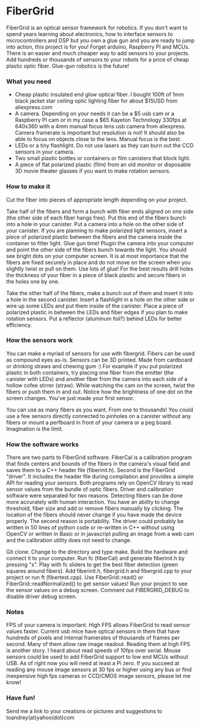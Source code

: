 # FiberGrid

FiberGrid is an optical sensor framework for robotics.  If you don't want to spend years learning about electronics, how to interface sensors to microcontrollers and DSP but you own a glue gun and you are ready to jump into action, this project is for you!  Forget arduino, Raspberry PI and MCUs.  There is an easier and much cheaper way to add sensors to your projects.  Add hundreds or thousands of sensors to your robots for a price of cheap plastic optic fiber.  Glue-gun robotics is the future!

### What you need
* Cheap plastic insulated end glow optical fiber.  I bought 100ft of 1mm black jacket star ceiling optic lighting fiber for about $15USD from aliexpress.com
* A camera.  Depending on your needs it can be a $5 usb cam or a Raspberry PI cam or in my case a $65 Kayeton Technology 330fps at 640x360 with a 4mm manual focus lens usb camera from aliexpress.  Camera framerate is important but resolution is not!  It should also be able to focus on objects close to the lens.  Manual focus is the best.
* LEDs or a tiny flashlight.  Do not use lasers as they can burn out the CCD sensors in your camera.
* Two small plastic bottles or containers or film canisters that block light.
* A piece of flat polarized plastic (film) from an old monitor or disposable 3D movie theater glasses if you want to make rotation sensors.

### How to make it
Cut the fiber into pieces of appropriate length depending on your project.

Take half of the fibers and form a bunch with fiber ends aligned on one side (the other side of each fiber hangs free).  Put this end of the fibers bunch into a hole in your canister.  Put a camera into a hole on the other side of your canister.  If you are planning to make polarized light sensors, insert a piece of polarized plastic between the fibers and the camera inside the container to filter light.  Glue gun time! Plugin the camera into your computer and point the other side of the fibers bunch towards the light.  You should see bright dots on your computer screen.  It is at most importance that the fibers are fixed securely in place and do not move on the screen when you slightly twist or pull on them.  Use lots of glue!  For the best results drill holes the thickness of your fiber in a piece of black plastic and secure fibers in the holes one by one.

Take the other half of the fibers, make a bunch out of them and insert it into a hole in the second canister.  Insert a flashlight in a hole on the other side or wire up some LEDs and put them inside of the canister.  Place a piece of polarized plastic in between the LEDs and fiber edges if you plan to make rotation sensors.  Put a reflector (aluminum foil?) behind LEDs for better efficiency.

### How the sensors work
You can make a myriad of sensors for use with fibergrid.  Fibers can be used as compound eyes as-is.  Sensors can be 3D printed.  Made from cardboard or drinking straws and chewing gum :)  For example if you put polarized plastic in both containers, try placing one fiber from the emitter (the canister with LEDs) and another fiber from the camera into each side of a hollow cofee stirrer (straw).  While watching the cam on the screen, twist the fibers or push them in and out.  Notice how the brightness of one dot on the screen changes.  You've just made your first sensor.

You can use as many fibers as you want.  From one to thousands!  You could use a few sensors directly connected to pinholes on a canister without any fibers or mount a perfboard in front of your camera or a peg board.  Imagination is the limit.

### How the software works
There are two parts to FiberGrid software.  FiberCal is a calibration program that finds centers and bounds of the fibers in the camera's visual field and saves them to a C++ header file (fiberinit.h).  Second is the FiberGrid "driver".  It includes the header file during compilation and provides a simple API for reading your sensors.  Both programs rely on OpenCV library to read sensor values from the bundle of optic fibers.  Driver and calibration software were separated for two reasons.  Detecting fibers can be done more accurately with human interaction. You have an ability to change threshold, fiber size and add or remove fibers manually by clicking.  The location of the fibers should never change if you have made the device properly.  The second reason is portability.  The driver could probably be written in 50 lines of python code or re-written in C++ without using OpenCV or written in Basic or in javascript pulling an image from a web cam and the calibration utility does not need to change.

Git clone. Change to the directory and type make.  Build the hardware and connect it to your computer.  Run fc (fiberCal) and generate fiberinit.h by pressing "s".  Play with fc sliders to get the best fiber detection (green squares around fibers).  Add fiberinit.h, fibergrid.h and fibergrid.cpp to your project or run ft (fibertest.cpp).  Use FiberGrid::read() or FiberGrid::readNormalized() to get sensor values!  Run your project to see the sensor values on a debug screen.  Comment out FIBERGRID_DEBUG to disable driver debug screen.  

### Notes
FPS of your camera is important.  High FPS allows FiberGrid to read sensor values faster.  Current usb mice have optical sensors in them that have hundreds of pixels and internal framerates of thousands of frames per second.  Many of them allow raw image readout.  Reading them at high FPS is another story.  I heard about read speeds of 10fps over serial.  Mouse sensors could be used to add FiberGrid support to low end MCUs without USB.  As of right now you will need at least a Pi zero.  If you succeed at reading any mouse image sensors at 30 fps or higher using any bus or find inexpensive high fps cameras or CCD/CMOS image sensors, please let me know!

### Have fun!
Send me a link to your creations or pictures and suggestions to  toandrey(at)yahoo(dot)com
